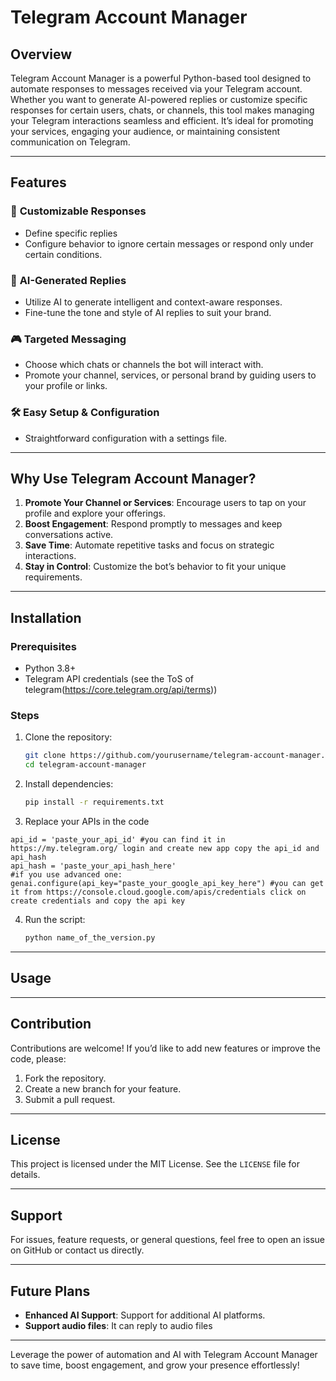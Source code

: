 # Telegram Account Manager

## Overview

Telegram Account Manager is a powerful Python-based tool designed to automate responses to messages received via your Telegram account. Whether you want to generate AI-powered replies or customize specific responses for certain users, chats, or channels, this tool makes managing your Telegram interactions seamless and efficient. It’s ideal for promoting your services, engaging your audience, or maintaining consistent communication on Telegram.

---

## Features

### 🔧 **Customizable Responses**
- Define specific replies
- Configure behavior to ignore certain messages or respond only under certain conditions.

### 🧠 **AI-Generated Replies**
- Utilize AI to generate intelligent and context-aware responses.
- Fine-tune the tone and style of AI replies to suit your brand.

### 🎮 **Targeted Messaging**
- Choose which chats or channels the bot will interact with.
- Promote your channel, services, or personal brand by guiding users to your profile or links.

### 🛠️ **Easy Setup & Configuration**
- Straightforward configuration with a settings file.

---

## Why Use Telegram Account Manager?

1. **Promote Your Channel or Services**: Encourage users to tap on your profile and explore your offerings.
2. **Boost Engagement**: Respond promptly to messages and keep conversations active.
3. **Save Time**: Automate repetitive tasks and focus on strategic interactions.
4. **Stay in Control**: Customize the bot’s behavior to fit your unique requirements.

---

## Installation

### Prerequisites
- Python 3.8+
- Telegram API credentials (see the ToS of telegram(https://core.telegram.org/api/terms))

### Steps
1. Clone the repository:
   ```bash
   git clone https://github.com/yourusername/telegram-account-manager.git
   cd telegram-account-manager
   ```

2. Install dependencies:
   ```bash
   pip install -r requirements.txt
   ```
3. Replace your APIs in the code
  ``` code
  api_id = 'paste_your_api_id' #you can find it in https://my.telegram.org/ login and create new app copy the api_id and api_hash
  api_hash = 'paste_your_api_hash_here'
  #if you use advanced one:
  genai.configure(api_key="paste_your_google_api_key_here") #you can get it from https://console.cloud.google.com/apis/credentials click on create credentials and copy the api key
  ```
4. Run the script:
   ```bash
   python name_of_the_version.py
   ```

---

## Usage




---


## Contribution

Contributions are welcome! If you’d like to add new features or improve the code, please:
1. Fork the repository.
2. Create a new branch for your feature.
3. Submit a pull request.
---

## License

This project is licensed under the MIT License. See the `LICENSE` file for details.

---

## Support

For issues, feature requests, or general questions, feel free to open an issue on GitHub or contact us directly.

---

## Future Plans
- **Enhanced AI Support**: Support for additional AI platforms.
- **Support audio files**: It can reply to audio files

---

Leverage the power of automation and AI with Telegram Account Manager to save time, boost engagement, and grow your presence effortlessly!

